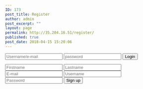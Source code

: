 ```yaml
---
ID: 173
post_title: Register
author: admin
post_excerpt: ""
layout: page
permalink: http://35.204.16.51/register/
published: true
post_date: 2018-04-15 15:20:06
---
```

<!DOCTYPE html>
<html>
<head>
	<title></title>
</head>
<body>

<div>

<section>
	<nav>
		<div class="main-wrapper">
			<div class="nav-login">
				<form>
					<input type="text" name="uid" placeholder="Username/e-mail">
					<input type="password" name="pwd" placeholder="password">
					<button type="submit" name="submit">Login</button>
				</form>
			</div>
		</div>
	</nav>
</section>

</div>

<section class="main-container">
	<div class="main-wrapper">
		<form class="signup-form" action="includes/signup.inc.php" method="POST">
			<input type="text" name="first" placeholder="Firstname">
			<input type="text" name="last" placeholder="Lastname">
			<input type="text" name="email" placeholder="E-mail">
			<input type="text" name="uid" placeholder="Username">
			<input type="password" name="pwd" placeholder="Password">
			<button type="submit" name="submit">Sign up</button>
		</form>
	</div>
</section>

</body>
</html>